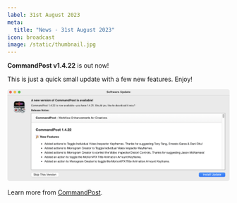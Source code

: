 ```yaml
---
label: 31st August 2023
meta:
  title: "News - 31st August 2023"
icon: broadcast
image: /static/thumbnail.jpg
---
```


**CommandPost v1.4.22** is out now!

This is just a quick small update with a few new features. Enjoy!

![](/static/commandpost-1-4-22.png)

Learn more from [CommandPost](https://commandpost.io).